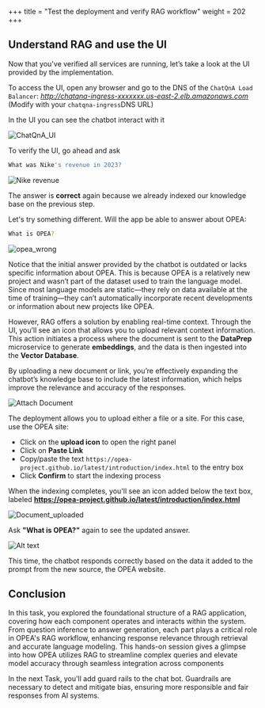 +++
title = "Test the deployment and verify RAG workflow"
weight = 202
+++

## Understand RAG and use the UI
Now that you've verified all services are running, let’s take a look at the UI provided by the implementation.

To access the UI, open any browser and go to the DNS of the `ChatQnA Load Balancer`: *http://chatqna-ingress-xxxxxxx.us-east-2.elb.amazonaws.com* (Modify with your `chatqna-ingress`DNS URL)

In the UI you can see the chatbot interact with it

![ChatQnA_UI](/images/chatqna_ui.png)

To verify the UI, go ahead and ask 

```bash
What was Nike's revenue in 2023?
```

![Nike revenue](/images/NIKE_REVENUE.png)

The answer is **correct** again because we already indexed our knowledge base on the previous step.

Let's try something different. Will the app be able to answer about OPEA:

```bash
What is OPEA?
```

![opea_wrong](/images/opea_wrong2.png)

Notice that the initial answer provided by the chatbot is outdated or lacks specific information about OPEA. This is because OPEA is a relatively new project and wasn’t part of the dataset used to train the language model. Since most language models are static—they rely on data available at the time of training—they can’t automatically incorporate recent developments or information about new projects like OPEA.

However, RAG offers a solution by enabling real-time context. Through the UI, you’ll see an icon that allows you to upload relevant context information. This action initiates a process where the document is sent to the **DataPrep** microservice to generate **embeddings**, and the data is then ingested into the **Vector Database**. 

By uploading a new document or link, you’re effectively expanding the chatbot’s knowledge base to include the latest information, which helps improve the relevance and accuracy of the responses.

![Attach Document](/images/Attach_document.png)

The deployment allows you to upload either a file or a site. For this case, use the OPEA site:

- Click on the **upload icon** to open the right panel
- Click on **Paste Link**
- Copy/paste the text `https://opea-project.github.io/latest/introduction/index.html` to the entry box
- Click **Confirm** to start the indexing process

When the indexing completes, you'll see an icon added below the text box, labeled **https://opea-project.github.io/latest/introduction/index.html**

![Document_uploaded](/images/Document_uploaded.png)

Ask **"What is OPEA?"** again to see the updated answer. 

![Alt text](/images/what_is_opea.png)

This time, the chatbot responds correctly based on the data it added to the prompt from the new source, the OPEA website. 

## Conclusion 

In this task, you explored the foundational structure of a RAG application, covering how each component operates and interacts within the system. From question inference to answer generation, each part plays a critical role in OPEA's RAG workflow, enhancing response relevance through retrieval and accurate language modeling. This hands-on session gives a glimpse into how OPEA utilizes RAG to streamline complex queries and elevate model accuracy through seamless integration across components

In the next Task, you'll add guard rails to the chat bot. Guardrails are necessary to detect and mitigate bias, ensuring more responsible and fair responses from AI systems.